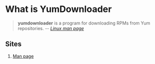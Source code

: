 # What is YumDownloader

> **yumdownloader** is a program for downloading RPMs from Yum repositories.
> -- *[Linux man page](https://linux.die.net/man/1/yumdownloader)*

## Sites

1. [Man page](https://linux.die.net/man/1/yumdownloader)
